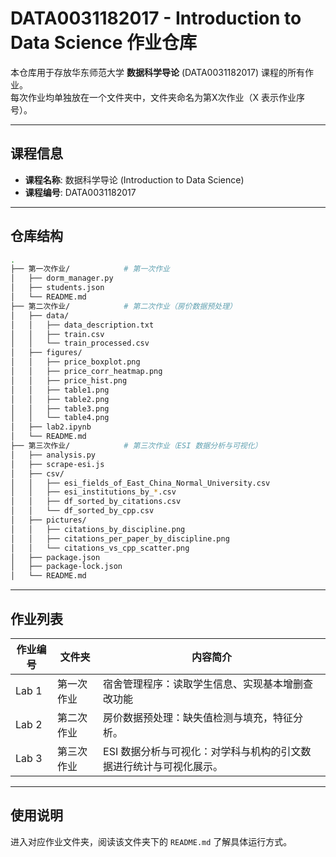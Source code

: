 # DATA0031182017 - Introduction to Data Science 作业仓库

本仓库用于存放华东师范大学 **数据科学导论** (DATA0031182017) 课程的所有作业。  
每次作业均单独放在一个文件夹中，文件夹命名为第X次作业（X 表示作业序号）。

---

## 课程信息

- **课程名称**: 数据科学导论 (Introduction to Data Science)  
- **课程编号**: DATA0031182017

---

## 仓库结构

```bash
.
├── 第一次作业/            # 第一次作业
│   ├── dorm_manager.py
│   ├── students.json
│   └── README.md
├── 第二次作业/            # 第二次作业（房价数据预处理）
│   ├── data/
│   │   ├── data_description.txt
│   │   ├── train.csv
│   │   └── train_processed.csv
│   ├── figures/
│   │   ├── price_boxplot.png
│   │   ├── price_corr_heatmap.png
│   │   ├── price_hist.png
│   │   ├── table1.png
│   │   ├── table2.png
│   │   ├── table3.png
│   │   └── table4.png
│   ├── lab2.ipynb
│   └── README.md
├── 第三次作业/            # 第三次作业（ESI 数据分析与可视化）
│   ├── analysis.py
│   ├── scrape-esi.js
│   ├── csv/
│   │   ├── esi_fields_of_East_China_Normal_University.csv
│   │   ├── esi_institutions_by_*.csv
│   │   ├── df_sorted_by_citations.csv
│   │   └── df_sorted_by_cpp.csv
│   ├── pictures/
│   │   ├── citations_by_discipline.png
│   │   ├── citations_per_paper_by_discipline.png
│   │   └── citations_vs_cpp_scatter.png
│   ├── package.json
│   ├── package-lock.json
│   └── README.md

````

---

## 作业列表

| 作业编号  | 文件夹   | 内容简介                                                                                                                                                                                                                                                                                                                       |
| ----- | ----- | -------------------------------------------------------------------------------------------------------------------------------------------------------------------------------------------------------------------------------------------------------------------------------------------------------------------------- |
| Lab 1 | 第一次作业 | 宿舍管理程序：读取学生信息、实现基本增删查改功能                                                                                                                                                                                                                                                                                                   |
| Lab 2 | 第二次作业 | 房价数据预处理：缺失值检测与填充，特征分析。 |
| Lab 3 | 第三次作业 | ESI 数据分析与可视化：对学科与机构的引文数据进行统计与可视化展示。 |

---

## 使用说明

进入对应作业文件夹，阅读该文件夹下的 `README.md` 了解具体运行方式。
